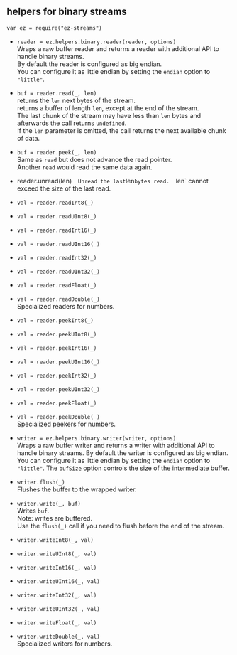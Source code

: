 ## helpers for binary streams

`var ez = require("ez-streams")`  

* `reader = ez.helpers.binary.reader(reader, options)`  
  Wraps a raw buffer reader and returns a reader with additional API to handle binary streams.  
  By default the reader is configured as big endian.  
  You can configure it as little endian by setting the `endian` option to `"little"`.
* `buf = reader.read(_, len)`  
  returns the `len` next bytes of the stream.  
  returns a buffer of length `len`, except at the end of the stream.  
  The last chunk of the stream may have less than `len` bytes and afterwards the call
  returns `undefined`.  
  If the `len` parameter is omitted, the call returns the next available chunk of data.
* `buf = reader.peek(_, len)`  
  Same as `read` but does not advance the read pointer.  
  Another `read` would read the same data again.
* reader.unread(len)`  
  Unread the last `len` bytes read.  
  `len` cannot exceed the size of the last read.
* `val = reader.readInt8(_)`  
* `val = reader.readUInt8(_)`  
* `val = reader.readInt16(_)`  
* `val = reader.readUInt16(_)`  
* `val = reader.readInt32(_)`  
* `val = reader.readUInt32(_)`  
* `val = reader.readFloat(_)`  
* `val = reader.readDouble(_)`  
  Specialized readers for numbers.

* `val = reader.peekInt8(_)`  
* `val = reader.peekUInt8(_)`  
* `val = reader.peekInt16(_)`  
* `val = reader.peekUInt16(_)`  
* `val = reader.peekInt32(_)`  
* `val = reader.peekUInt32(_)`  
* `val = reader.peekFloat(_)`  
* `val = reader.peekDouble(_)`  
  Specialized peekers for numbers.
* `writer = ez.helpers.binary.writer(writer, options)`  
  Wraps a raw buffer writer and returns a writer with additional API to handle binary streams.
  By default the writer is configured as big endian.  
  You can configure it as little endian by setting the `endian` option to `"little"`.
  The `bufSize` option controls the size of the intermediate buffer.
* `writer.flush(_)`  
  Flushes the buffer to the wrapped writer.
* `writer.write(_, buf)`  
  Writes `buf`.  
  Note: writes are buffered.  
  Use the `flush(_)` call if you need to flush before the end of the stream.
* `writer.writeInt8(_, val)`  
* `writer.writeUInt8(_, val)`  
* `writer.writeInt16(_, val)`  
* `writer.writeUInt16(_, val)`  
* `writer.writeInt32(_, val)`  
* `writer.writeUInt32(_, val)`  
* `writer.writeFloat(_, val)`  
* `writer.writeDouble(_, val)`  
  Specialized writers for numbers.
